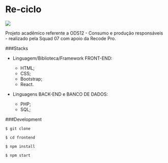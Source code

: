 # Re-ciclo

![](https://imgur.com/6h9GaZM.png)


Projeto acadêmico referente a ODS12 - Consumo e produção responsáveis - 
realizado pela Squad 07 com apoio da Recode Pro. 

###Stacks

+ Linguagem/Biblioteca/Framework FRONT-END:
	+ HTML;
	+ CSS;
	+ Bootstrap;
	+ React.

+ Linguagens BACK-END e BANCO DE DADOS:
	+ PHP;
	+ SQL;

###Development

`$ git clone`

`$ cd frontend`

`$ npm install`

`$ npm start`
